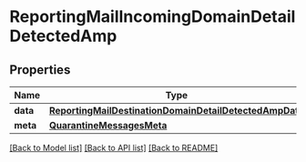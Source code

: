 # ReportingMailIncomingDomainDetailDetectedAmp

## Properties
Name | Type | Description | Notes
------------ | ------------- | ------------- | -------------
**data** | [**ReportingMailDestinationDomainDetailDetectedAmpData**](ReportingMailDestinationDomainDetailDetectedAmpData.md) |  | [optional] 
**meta** | [**QuarantineMessagesMeta**](QuarantineMessagesMeta.md) |  | [optional] 

[[Back to Model list]](../README.md#documentation-for-models) [[Back to API list]](../README.md#documentation-for-api-endpoints) [[Back to README]](../README.md)

